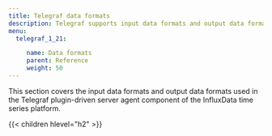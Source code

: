 ```yaml
---
title: Telegraf data formats
description: Telegraf supports input data formats and output data formats for converting input and output data.
menu:
  telegraf_1_21:

     name: Data formats
     parent: Reference
     weight: 50
---
```


This section covers the input data formats and output data formats used in the Telegraf plugin-driven server agent component of the InfluxData time series platform.

{{< children hlevel="h2" >}}

<!-- add table: https://github.com/influxdata/docs-v2/issues/2360 !-->
